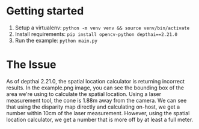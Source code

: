 
# Getting started

1. Setup a virtualenv: `python -m venv venv && source venv/bin/activate`
2. Install requirements: `pip install opencv-python depthai==2.21.0`
3. Run the example: `python main.py`

# The Issue

As of depthai 2.21.0, the spatial location calculator is returning incorrect results. In the example.png image,
you can see the bounding box of the area we're using to calculate the spatial location. Using a laser measurement tool,
the cone is 1.88m away from the camera. We can see that using the disparity map directly and calculating on-host, we get
a number within 10cm of the laser measurement. However, using the spatial location calculator, we get a number that is
more off by at least a full meter.